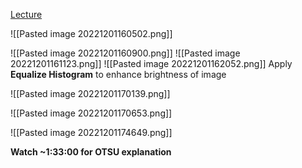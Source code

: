 [Lecture](https://changemakereducation-my.sharepoint.com/personal/susanna_tegnevall_cmeducations_se/_layouts/15/stream.aspx?id=%2Fpersonal%2Fsusanna%5Ftegnevall%5Fcmeducations%5Fse%2FDocuments%2FInspelningar%2FAI%2F19%20oct%20%2D%20Lecture%20Homam%20Mokayed%2D20221019%5F170024%2DMeeting%20Recording%2Emp4&nav=%7B%22playbackOptions%22%3A%7B%22startTimeInSeconds%22%3A1%2E467743%7D%7D)

![[Pasted image 20221201160502.png]]

![[Pasted image 20221201160900.png]]
![[Pasted image 20221201161123.png]]
![[Pasted image 20221201162052.png]]
Apply **Equalize Histogram** to enhance brightness of image



![[Pasted image 20221201170139.png]]

![[Pasted image 20221201170653.png]]

![[Pasted image 20221201174649.png]]




**Watch ~1:33:00 for OTSU explanation**
